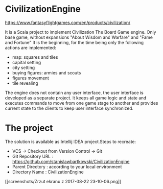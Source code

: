 # CivilizationEngine

https://www.fantasyflightgames.com/en/products/civilization/

It is a Scala project to implement Civilization The Board Game engine. Only base game, without expansions "About Wisdom and Warfare" and "Fame and Fortune"
It is the beginning, for the time being only the following actions are implemented:
* map: squares and tiles
* capital setting
* city setting
* buying figures: armies and scouts
* figures movement
* tile revealing

The engine does not contain any user interface, the user interface is developed as a separate project. It keeps all game logic and state and executes commands to move from one game stage to another and provides current state to the clients to keep user interface synchronized.

# The project

The solution is available as Intellij IDEA project.Steps to recreate:
- VCS -> Checkout from Version Control -> Git
- Git Repository URL : https://github.com/stanislawbartkowski/CivilizationEngine
- Parent Directory : according to your local environment
- Directory Name : CivilizationEngine

[[screenshots/Zrzut ekranu z 2017-08-22 23-10-06.png]]







